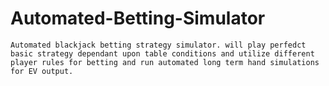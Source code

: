 # Automated-Betting-Simulator
``` Automated blackjack betting strategy simulator. will play perfedct basic strategy dependant upon table conditions and utilize different player rules for betting and run automated long term hand simulations for EV output. ```